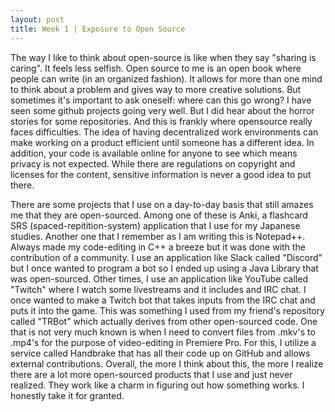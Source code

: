 ```yaml
---
layout: post
title: Week 1 | Exposure to Open Source
---
```


The way I like to think about open-source is like when they say "sharing is caring". It feels less selfish. 
Open source to me is an open book where people can write (in an organized fashion). 
It allows for more than one mind to think about a problem and gives way to more creative solutions.
But sometimes it's important to ask oneself: where can this go wrong? I have seen some github projects going very well.
But I did hear about the horror stories for some repositories. And this is frankly where opensource really faces difficulties.
The idea of having decentralized work environments can make working on a product efficient until someone has a different idea.
In addition, your code is available online for anyone to see which means privacy is not expected. 
While there are regulations on copyright and licenses for the content, sensitive information is never a good idea to put there.


There are some projects that I use on a day-to-day basis that still amazes me that they are open-sourced.
Among one of these is Anki, a flashcard SRS (spaced-repitition-system) application that I use for my Japanese studies.
Another one that I remember as I am writing this is Notepad++. Always made my code-editing in C++ a breeze but it was done with the contribution of a community.
I use an application like Slack called "Discord" but I once wanted to program a bot so I ended up using a Java Library that was open-sourced. 
Other times, I use an application like YouTube called "Twitch" where I watch some livestreams and it includes and IRC chat. I once wanted to make a Twitch bot that takes inputs from the IRC chat and puts it into the game. This was something I used from my friend's repository called "TRBot" which actually derives from other open-sourced code.
One that is not very much known is when I need to convert files from .mkv's to .mp4's for the purpose of video-editing in Premiere Pro. For this, I utilize a service called Handbrake that has all their code up on GitHub and allows external contributions. 
Overall, the more I think about this, the more I realize there are a lot more open-sourced products that I use and just never realized. They work like a charm in figuring out how something works. I honestly take it for granted.
